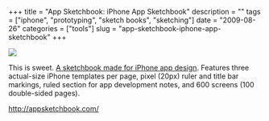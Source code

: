 +++
title = "App Sketchbook: iPhone App Sketchbook"
description = ""
tags = ["iphone", "prototyping", "sketch books", "sketching"]
date = "2009-08-26"
categories = ["tools"]
slug = "app-sketchbook-iphone-app-sketchbook"
+++


<div class="tool-screenshot mb1"><a href="http://appsketchbook.com/"><img id='bluga-thumbnail-2808' class='bluga-thumbnail custom' src='http://media.konigi.com/bluga/
wt523139f445ad5_custom.jpg'/></a></div><p>This is sweet. <a href="http://appsketchbook.com/">A sketchbook made for iPhone app design</a>. Features three actual-size iPhone templates per page, pixel (20px) ruler and title bar markings, ruled section for app development notes, and 600 screens (100 double-sided pages).</p>
  
<p><a href="http://appsketchbook.com/">http://appsketchbook.com/</a></p>
      
